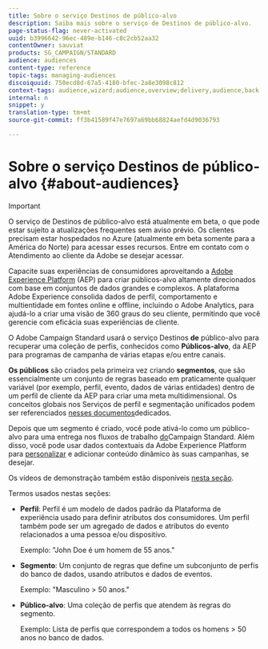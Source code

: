 ```yaml
---
title: Sobre o serviço Destinos de público-alvo
description: Saiba mais sobre o serviço de Destinos de público-alvo.
page-status-flag: never-activated
uuid: b3996642-96ec-489e-b146-c8c2cb52aa32
contentOwner: sauviat
products: SG_CAMPAIGN/STANDARD
audience: audiences
content-type: reference
topic-tags: managing-audiences
discoiquuid: 750ecd8d-67a5-4180-bfec-2a8e3098c812
context-tags: audience,wizard;audience,overview;delivery,audience,back
internal: n
snippet: y
translation-type: tm+mt
source-git-commit: ff3b41589f47e7697a69bb68824aefd4d9036793

---
```



# Sobre o serviço Destinos de público-alvo {#about-audiences}

>[!IMPORTANT]
>
>O serviço de Destinos de público-alvo está atualmente em beta, o que pode estar sujeito a atualizações frequentes sem aviso prévio. Os clientes precisam estar hospedados no Azure (atualmente em beta somente para a América do Norte) para acessar esses recursos. Entre em contato com o Atendimento ao cliente da Adobe se desejar acessar.

Capacite suas experiências de consumidores aproveitando a [Adobe Experience Platform](https://www.adobe.io/apis/experienceplatform/home.html) (AEP) para criar públicos-alvo altamente direcionados com base em conjuntos de dados grandes e complexos. A plataforma Adobe Experience consolida dados de perfil, comportamento e multientidade em fontes online e offline, incluindo o Adobe Analytics, para ajudá-lo a criar uma visão de 360 graus do seu cliente, permitindo que você gerencie com eficácia suas experiências de cliente.

O Adobe Campaign Standard usará o serviço Destinos **de** público-alvo para recuperar uma coleção de perfis, conhecidos como **Públicos-alvo**, da AEP para programas de campanha de várias etapas e/ou entre canais.

**Os públicos** são criados pela primeira vez criando **segmentos**, que são essencialmente um conjunto de regras baseado em praticamente qualquer variável (por exemplo, perfil, evento, dados de várias entidades) dentro de um perfil de cliente da AEP para criar uma meta multidimensional. Os conceitos globais nos Serviços de perfil e segmentação unificados podem ser referenciados [nesses documentos](https://www.adobe.io/apis/experienceplatform/home/profile-identity-segmentation.html)dedicados.

Depois que um segmento é criado, você pode ativá-lo como um público-alvo para uma entrega nos fluxos de trabalho [do](../../automating/using/aep-targeting-audiences.md)Campaign Standard. Além disso, você pode usar dados contextuais da Adobe Experience Platform para [personalizar](../../automating/using/aep-personalizing-campaigns.md) e adicionar conteúdo dinâmico às suas campanhas, se desejar.

Os vídeos de demonstração também estão disponíveis [nesta seção](https://docs.adobe.com/content/help/en/campaign-learn/campaign-standard-tutorials/profiles-and-audiences/audience-destinations/audience-destinations-overview.html).

Termos usados nestas seções:

* **Perfil**: Perfil é um modelo de dados padrão da Plataforma de experiência usado para definir atributos dos consumidores. Um perfil também pode ser um agregado de dados e atributos do evento relacionados a uma pessoa e/ou dispositivo.

   Exemplo: &quot;John Doe é um homem de 55 anos.&quot;

* **Segmento**: Um conjunto de regras que define um subconjunto de perfis do banco de dados, usando atributos e dados de eventos.

   Exemplo: &quot;Masculino > 50 anos.&quot;

* **Público-alvo**: Uma coleção de perfis que atendem às regras do segmento.

   Exemplo: Lista de perfis que correspondem a todos os homens > 50 anos no banco de dados.
